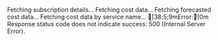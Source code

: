 Fetching subscription details...
Fetching cost data...
Fetching forecasted cost data...
Fetching cost data by service name...
[38;5;9mError:[0m Response status code does not indicate success: 500 (Internal Server 
Error).
